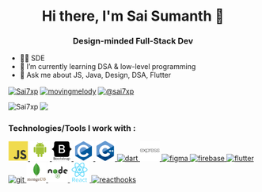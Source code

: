 <h1 align="center">Hi there, I'm Sai Sumanth 🌱</h1>
<h3 align="center">Design-minded Full-Stack Dev</h3>
<!-- <p align="left"> <a href="https://github.com/ryo-ma/github-profile-trophy"><img src="https://github-profile-trophy.vercel.app/?username=Sai7xp" alt="Sai7xp" /></a> </p> -->

- 👨‍💻 SDE
- 🌱 I’m currently learning DSA & low-level programming
- 💬 Ask me about JS, Java, Design, DSA, Flutter

<p align="left">
<a href="https://twitter.com/Sai7xp" target="blank"><img align="center" src="https://cdn.jsdelivr.net/npm/simple-icons@3.0.1/icons/twitter.svg" alt="Sai7xp" height="30" width="40" /></a>
<a href="https://www.linkedin.com/in/movingmelody/" target="blank"><img align="center" src="https://cdn.jsdelivr.net/npm/simple-icons@3.0.1/icons/linkedin.svg" alt="movingmelody" height="30" width="40" /></a>
<a href="https://dev.to/sai7xp" target="blank"><img align="center" src="https://d2fltix0v2e0sb.cloudfront.net/dev-black.png" alt="@sai7xp" height="30" width="40" /></a>
</p>
<p><img align="left" src="https://github-readme-stats.vercel.app/api/top-langs?username=Sai7xp&show_icons=true&locale=en&layout=compact&title_color=ffffff&icon_color=bb2acf&text_color=daf7dc&bg_color=151515" alt="Sai7xp" /></p>
<p>&nbsp;<img src="https://github-readme-stats.vercel.app/api?username=Sai7xp&&show_icons=true&count_private=true&title_color=ffffff&icon_color=bb2acf&text_color=daf7dc&bg_color=151515">
</p>
<h3 align="left">Technologies/Tools I work with : </h3>

<p align="left">
  <a href="https://developer.mozilla.org/en-US/docs/Web/JavaScript" target="_blank"> <img src="https://raw.githubusercontent.com/devicons/devicon/master/icons/javascript/javascript-original.svg" alt="javascript" width="40" height="40"/> </a> <a href="https://developer.android.com" target="_blank"> <img src="https://raw.githubusercontent.com/devicons/devicon/master/icons/android/android-original-wordmark.svg" alt="android" width="40" height="40"/> </a> <a href="https://getbootstrap.com" target="_blank"> <img src="https://raw.githubusercontent.com/devicons/devicon/master/icons/bootstrap/bootstrap-plain-wordmark.svg" alt="bootstrap" width="40" height="40"/> </a> <a href="https://www.cprogramming.com/" target="_blank"> <img src="https://raw.githubusercontent.com/devicons/devicon/master/icons/c/c-original.svg" alt="c" width="40" height="40"/> </a> <a href="https://www.w3schools.com/cpp/" target="_blank"> <img src="https://raw.githubusercontent.com/devicons/devicon/master/icons/cplusplus/cplusplus-original.svg" alt="cplusplus" width="40" height="40"/> </a> <a href="https://dart.dev" target="_blank"> <img src="https://www.vectorlogo.zone/logos/dartlang/dartlang-icon.svg" alt="dart" width="40" height="40"/> </a> <a href="https://expressjs.com" target="_blank"> <img src="https://raw.githubusercontent.com/devicons/devicon/master/icons/express/express-original-wordmark.svg" alt="express" width="40" height="40"/> </a> <a href="https://www.figma.com/" target="_blank"> <img src="https://www.vectorlogo.zone/logos/figma/figma-icon.svg" alt="figma" width="40" height="40"/> </a> <a href="https://firebase.google.com/" target="_blank"> <img src="https://www.vectorlogo.zone/logos/firebase/firebase-icon.svg" alt="firebase" width="40" height="40"/> </a> <a href="https://flutter.dev" target="_blank"> <img src="https://www.vectorlogo.zone/logos/flutterio/flutterio-icon.svg" alt="flutter" width="40" height="40"/> </a> <a href="https://git-scm.com/" target="_blank"> <img src="https://www.vectorlogo.zone/logos/git-scm/git-scm-icon.svg" alt="git" width="40" height="40"/> </a>  <a href="https://www.mongodb.com/" target="_blank"> <img src="https://raw.githubusercontent.com/devicons/devicon/master/icons/mongodb/mongodb-original-wordmark.svg" alt="mongodb" width="40" height="40"/> </a> <a href="https://nodejs.org" target="_blank"> <img src="https://raw.githubusercontent.com/devicons/devicon/master/icons/nodejs/nodejs-original-wordmark.svg" alt="nodejs" width="40" height="40"/> </a>  <a href="https://reactjs.org/" target="_blank"> <img src="https://raw.githubusercontent.com/devicons/devicon/master/icons/react/react-original-wordmark.svg" alt="react" width="40" height="40"/> </a> <a href="https://reactjs.org/docs/hooks-intro.html" target="_blank"> <img src="https://miro.medium.com/max/768/1*0j4xd4B_o-jxiaM9QYqgWw.png" alt="reacthooks" width="40" height="40"/> </a>  </p>
